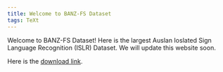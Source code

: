 ```yaml
---
title: Welcome to BANZ-FS Dataset
tags: TeXt
---
```


Welcome to BANZ-FS Dataset! Here is the largest Auslan Ioslated Sign Language Recognition (ISLR) Dataset. We will update this website soon.

Here is the [download link](https://drive.google.com/drive/folders/1EQ1Nh3lidEcu1QLFw0IjRN7YqEq1N48q?usp=sharing).
